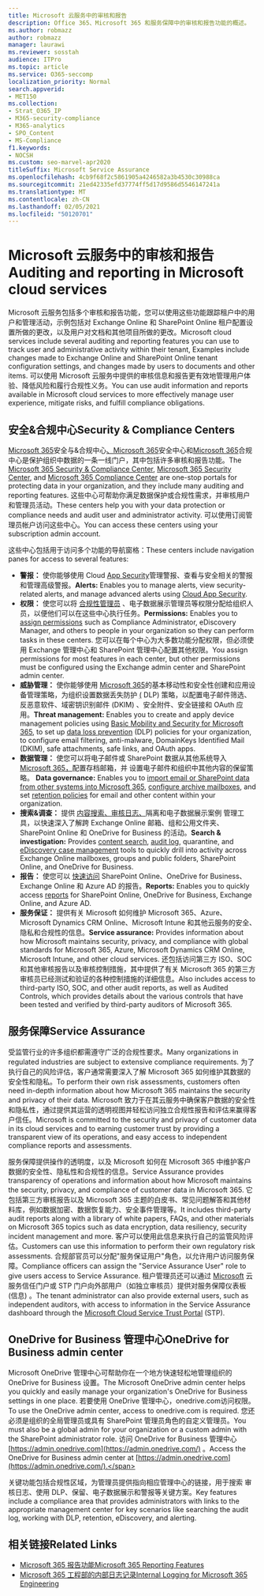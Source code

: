 ```yaml
---
title: Microsoft 云服务中的审核和报告
description: Office 365、Microsoft 365 和服务保障中的审核和报告功能的概述。
ms.author: robmazz
author: robmazz
manager: laurawi
ms.reviewer: sosstah
audience: ITPro
ms.topic: article
ms.service: O365-seccomp
localization_priority: Normal
search.appverid:
- MET150
ms.collection:
- Strat_O365_IP
- M365-security-compliance
- M365-analytics
- SPO_Content
- MS-Compliance
f1.keywords:
- NOCSH
ms.custom: seo-marvel-apr2020
titleSuffix: Microsoft Service Assurance
ms.openlocfilehash: 4cb9f68f2c5861905a4246582a3b4530c30988ca
ms.sourcegitcommit: 21ed42335efd37774ff5d17d9586d5546147241a
ms.translationtype: MT
ms.contentlocale: zh-CN
ms.lasthandoff: 02/05/2021
ms.locfileid: "50120701"
---
```

# <a name="auditing-and-reporting-in-microsoft-cloud-services"></a><span data-ttu-id="079aa-103">Microsoft 云服务中的审核和报告</span><span class="sxs-lookup"><span data-stu-id="079aa-103">Auditing and reporting in Microsoft cloud services</span></span>

<span data-ttu-id="079aa-104">Microsoft 云服务包括多个审核和报告功能，您可以使用这些功能跟踪租户中的用户和管理活动，示例包括对 Exchange Online 和 SharePoint Online 租户配置设置所做的更改，以及用户对文档和其他项目所做的更改。</span><span class="sxs-lookup"><span data-stu-id="079aa-104">Microsoft cloud services include several auditing and reporting features you can use to track user and administrative activity within their tenant, Examples include changes made to Exchange Online and SharePoint Online tenant configuration settings, and changes made by users to documents and other items.</span></span> <span data-ttu-id="079aa-105">可以使用 Microsoft 云服务中提供的审核信息和报告更有效地管理用户体验、降低风险和履行合规性义务。</span><span class="sxs-lookup"><span data-stu-id="079aa-105">You can use audit information and reports available in Microsoft cloud services to more effectively manage user experience, mitigate risks, and fulfill compliance obligations.</span></span>

## <a name="security--compliance-centers"></a><span data-ttu-id="079aa-106">安全&合规中心</span><span class="sxs-lookup"><span data-stu-id="079aa-106">Security & Compliance Centers</span></span>

<span data-ttu-id="079aa-107">[Microsoft 365](https://protection.office.com)安全与&合规中心[、Microsoft 365](https://security.microsoft.com)安全中心和[Microsoft 365](https://compliance.microsoft.com)合规中心是保护组织中数据的一条一线门户，其中包括许多审核和报告功能。</span><span class="sxs-lookup"><span data-stu-id="079aa-107">The [Microsoft 365 Security & Compliance Center](https://protection.office.com), [Microsoft 365 Security Center](https://security.microsoft.com), and [Microsoft 365 Compliance Center](https://compliance.microsoft.com) are one-stop portals for protecting data in your organization, and they include many auditing and reporting features.</span></span> <span data-ttu-id="079aa-108">这些中心可帮助你满足数据保护或合规性需求，并审核用户和管理员活动。</span><span class="sxs-lookup"><span data-stu-id="079aa-108">These centers help you with your data protection or compliance needs and audit user and administrator activity.</span></span> <span data-ttu-id="079aa-109">可以使用订阅管理员帐户访问这些中心。</span><span class="sxs-lookup"><span data-stu-id="079aa-109">You can access these centers using your subscription admin account.</span></span>

<span data-ttu-id="079aa-110">这些中心包括用于访问多个功能的导航窗格：</span><span class="sxs-lookup"><span data-stu-id="079aa-110">These centers include navigation panes for access to several features:</span></span>

- <span data-ttu-id="079aa-111">**警报：** 使你能够使用 Cloud [App Security](/cloud-app-security/what-is-cloud-app-security)管理警报、查看与安全相关的警报和管理高级警报。</span><span class="sxs-lookup"><span data-stu-id="079aa-111">**Alerts:** Enables you to manage alerts, view security-related alerts, and manage advanced alerts using [Cloud App Security](/cloud-app-security/what-is-cloud-app-security).</span></span>
- <span data-ttu-id="079aa-112">**权限：** 使您可以将 [合规性管理员](/microsoft-365/security/office-365-security/grant-access-to-the-security-and-compliance-center) 、电子数据展示管理员等权限分配给组织人员，以便他们可以在这些中心执行任务。</span><span class="sxs-lookup"><span data-stu-id="079aa-112">**Permissions:** Enables you to [assign permissions](/microsoft-365/security/office-365-security/grant-access-to-the-security-and-compliance-center) such as Compliance Administrator, eDiscovery Manager, and others to people in your organization so they can perform tasks in these centers.</span></span> <span data-ttu-id="079aa-113">您可以在每个中心为大多数功能分配权限，但必须使用 Exchange 管理中心和 SharePoint 管理中心配置其他权限。</span><span class="sxs-lookup"><span data-stu-id="079aa-113">You assign permissions for most features in each center, but other permissions must be configured using the Exchange admin center and SharePoint admin center.</span></span>
- <span data-ttu-id="079aa-114">**威胁管理：** 使你能够使用 [Microsoft 365](https://support.microsoft.com/office/overview-of-basic-mobility-and-security-for-microsoft-365-faa7d8e5-645d-4d59-839c-c8d4c1869e4a)的基本移动性和安全性创建和应用设备管理策略，为组织设置数据丢失防护 [ (](/microsoft-365/compliance/data-loss-prevention-policies) DLP) 策略，以配置电子邮件筛选、反恶意软件、域密钥识别邮件 (DKIM) 、安全附件、安全链接和 OAuth 应用。</span><span class="sxs-lookup"><span data-stu-id="079aa-114">**Threat management:** Enables you to create and apply device management policies using [Basic Mobility and Security for Microsoft 365](https://support.microsoft.com/office/overview-of-basic-mobility-and-security-for-microsoft-365-faa7d8e5-645d-4d59-839c-c8d4c1869e4a), to set up [data loss prevention](/microsoft-365/compliance/data-loss-prevention-policies) (DLP) policies for your organization, to configure email filtering, anti-malware, DomainKeys Identified Mail (DKIM), safe attachments, safe links, and OAuth apps.</span></span>
- <span data-ttu-id="079aa-115">**数据管理：** 使您可以将电子邮件或 SharePoint 数据从其他系统导入 [Microsoft 365，](https://support.office.com/article/Import-PST-files-or-SharePoint-data-to-Office-365-ba688e0a-0fcb-4bd7-8e57-2b669564ea84)配置存档邮箱，并 [](/microsoft-365/compliance/retention-policies)设置电子邮件和组织中其他内容的保留策略。 [](https://support.office.com/article/Enable-archive-mailboxes-in-the-Office-365-Security-Compliance-Center-268a109e-7843-405b-bb3d-b9393b2342ce)</span><span class="sxs-lookup"><span data-stu-id="079aa-115">**Data governance:** Enables you to [import email or SharePoint data from other systems into Microsoft 365](https://support.office.com/article/Import-PST-files-or-SharePoint-data-to-Office-365-ba688e0a-0fcb-4bd7-8e57-2b669564ea84), [configure archive mailboxes](https://support.office.com/article/Enable-archive-mailboxes-in-the-Office-365-Security-Compliance-Center-268a109e-7843-405b-bb3d-b9393b2342ce), and set [retention policies](/microsoft-365/compliance/retention-policies) for email and other content within your organization.</span></span>
- <span data-ttu-id="079aa-116">**搜索&调查：** 提供 [内容](https://support.office.com/article/Run-a-Content-Search-in-the-Office-365-Security-Compliance-Center-61852fd9-fe8a-4880-a339-cb19ed3bff4a)[搜索、审核日志、](https://support.office.com/article/Search-the-audit-log-in-the-Office-365-Security-Compliance-Center-0d4d0f35-390b-4518-800e-0c7ec95e946c)隔离和电子数据展示案例 [](https://support.office.com/article/Manage-eDiscovery-cases-in-the-Office-365-Security-Compliance-Center-edea80d6-20a7-40fb-b8c4-5e8c8395f6da)管理工具，以快速深入了解跨 Exchange Online 邮箱、组和公用文件夹、SharePoint Online 和 OneDrive for Business 的活动。</span><span class="sxs-lookup"><span data-stu-id="079aa-116">**Search & investigation:** Provides [content search](https://support.office.com/article/Run-a-Content-Search-in-the-Office-365-Security-Compliance-Center-61852fd9-fe8a-4880-a339-cb19ed3bff4a), [audit log](https://support.office.com/article/Search-the-audit-log-in-the-Office-365-Security-Compliance-Center-0d4d0f35-390b-4518-800e-0c7ec95e946c), quarantine, and [eDiscovery case management](https://support.office.com/article/Manage-eDiscovery-cases-in-the-Office-365-Security-Compliance-Center-edea80d6-20a7-40fb-b8c4-5e8c8395f6da) tools to quickly drill into activity across Exchange Online mailboxes, groups and public folders, SharePoint Online, and OneDrive for Business.</span></span>
- <span data-ttu-id="079aa-117">**报告：** 使您可以 [快速访问](https://support.office.com/article/Reports-in-the-Office-365-Security-Compliance-Center-7acd33ce-1ec8-49fb-b625-43bac7b58c5a) SharePoint Online、OneDrive for Business、Exchange Online 和 Azure AD 的报告。</span><span class="sxs-lookup"><span data-stu-id="079aa-117">**Reports:** Enables you to quickly access [reports](https://support.office.com/article/Reports-in-the-Office-365-Security-Compliance-Center-7acd33ce-1ec8-49fb-b625-43bac7b58c5a) for SharePoint Online, OneDrive for Business, Exchange Online, and Azure AD.</span></span>
- <span data-ttu-id="079aa-118">**服务保证：** 提供有关 Microsoft 如何维护 Microsoft 365、Azure、Microsoft Dynamics CRM Online、Microsoft Intune 和其他云服务的安全、隐私和合规性的信息。</span><span class="sxs-lookup"><span data-stu-id="079aa-118">**Service assurance:** Provides information about how Microsoft maintains security, privacy, and compliance with global standards for Microsoft 365, Azure, Microsoft Dynamics CRM Online, Microsoft Intune, and other cloud services.</span></span> <span data-ttu-id="079aa-119">还包括访问第三方 ISO、SOC 和其他审核报告以及审核控制措施，其中提供了有关 Microsoft 365 的第三方审核员已经测试和验证的各种控制措施的详细信息。</span><span class="sxs-lookup"><span data-stu-id="079aa-119">Also includes access to third-party ISO, SOC, and other audit reports, as well as Audited Controls, which provides details about the various controls that have been tested and verified by third-party auditors of Microsoft 365.</span></span>

## <a name="service-assurance"></a><span data-ttu-id="079aa-120">服务保障</span><span class="sxs-lookup"><span data-stu-id="079aa-120">Service Assurance</span></span>

<span data-ttu-id="079aa-121">受监管行业的许多组织都需遵守广泛的合规性要求。</span><span class="sxs-lookup"><span data-stu-id="079aa-121">Many organizations in regulated industries are subject to extensive compliance requirements.</span></span> <span data-ttu-id="079aa-122">为了执行自己的风险评估，客户通常需要深入了解 Microsoft 365 如何维护其数据的安全性和隐私。</span><span class="sxs-lookup"><span data-stu-id="079aa-122">To perform their own risk assessments, customers often need in-depth information about how Microsoft 365 maintains the security and privacy of their data.</span></span> <span data-ttu-id="079aa-123">Microsoft 致力于在其云服务中确保客户数据的安全性和隐私性，通过提供其运营的透明视图并轻松访问独立合规性报告和评估来赢得客户信任。</span><span class="sxs-lookup"><span data-stu-id="079aa-123">Microsoft is committed to the security and privacy of customer data in its cloud services and to earning customer trust by providing a transparent view of its operations, and easy access to independent compliance reports and assessments.</span></span>

<span data-ttu-id="079aa-124">服务保障提供操作的透明度，以及 Microsoft 如何在 Microsoft 365 中维护客户数据的安全性、隐私性和合规性的信息。</span><span class="sxs-lookup"><span data-stu-id="079aa-124">Service Assurance provides transparency of operations and information about how Microsoft maintains the security, privacy, and compliance of customer data in Microsoft 365.</span></span> <span data-ttu-id="079aa-125">它包括第三方审核报告以及 Microsoft 365 主题的白皮书、常见问题解答和其他材料库，例如数据加密、数据恢复能力、安全事件管理等。</span><span class="sxs-lookup"><span data-stu-id="079aa-125">It includes third-party audit reports along with a library of white papers, FAQs, and other materials on Microsoft 365 topics such as data encryption, data resiliency, security incident management and more.</span></span> <span data-ttu-id="079aa-126">客户可以使用此信息来执行自己的监管风险评估。</span><span class="sxs-lookup"><span data-stu-id="079aa-126">Customers can use this information to perform their own regulatory risk assessments.</span></span> <span data-ttu-id="079aa-127">合规部官员可以分配"服务保证用户"角色，以允许用户访问服务保障。</span><span class="sxs-lookup"><span data-stu-id="079aa-127">Compliance officers can assign the "Service Assurance User" role to give users access to Service Assurance.</span></span> <span data-ttu-id="079aa-128">租户管理员还可以通过 [Microsoft](https://aka.ms/STP) 云服务信任门户或 STP 门户向外部用户（如独立审核员）提供对服务保障仪表板 (信息) 。</span><span class="sxs-lookup"><span data-stu-id="079aa-128">The tenant administrator can also provide external users, such as independent auditors, with access to information in the Service Assurance dashboard through the [Microsoft Cloud Service Trust Portal](https://aka.ms/STP) (STP).</span></span>

## <a name="onedrive-for-business-admin-center"></a><span data-ttu-id="079aa-129">OneDrive for Business 管理中心</span><span class="sxs-lookup"><span data-stu-id="079aa-129">OneDrive for Business admin center</span></span>

<span data-ttu-id="079aa-130">Microsoft OneDrive 管理中心可帮助你在一个地方快速轻松地管理组织的 OneDrive for Business 设置。</span><span class="sxs-lookup"><span data-stu-id="079aa-130">The Microsoft OneDrive admin center helps you quickly and easily manage your organization's OneDrive for Business settings in one place.</span></span> <span data-ttu-id="079aa-131">若要使用 OneDrive 管理中心，onedrive.com访问权限。</span><span class="sxs-lookup"><span data-stu-id="079aa-131">To use the OneDrive admin center, access to onedrive.com is required.</span></span> <span data-ttu-id="079aa-132">您还必须是组织的全局管理员或具有 SharePoint 管理员角色的自定义管理员。</span><span class="sxs-lookup"><span data-stu-id="079aa-132">You must also be a global admin for your organization or a custom admin with the SharePoint administrator role.</span></span> <span data-ttu-id="079aa-133">访问 OneDrive for Business 管理中心 [https://admin.onedrive.com](https://admin.onedrive.com/) 。</span><span class="sxs-lookup"><span data-stu-id="079aa-133">Access the OneDrive for Business admin center at [https://admin.onedrive.com](https://admin.onedrive.com/).</span></span>

<span data-ttu-id="079aa-134">关键功能包括合规性区域，为管理员提供指向相应管理中心的链接，用于搜索 审核日志、使用 DLP、保留、电子数据展示和警报等关键方案。</span><span class="sxs-lookup"><span data-stu-id="079aa-134">Key features include a compliance area that provides administrators with links to the appropriate management center for key scenarios like searching the audit log, working with DLP, retention, eDiscovery, and alerting.</span></span>

## <a name="related-links"></a><span data-ttu-id="079aa-135">相关链接</span><span class="sxs-lookup"><span data-stu-id="079aa-135">Related Links</span></span>

- [<span data-ttu-id="079aa-136">Microsoft 365 报告功能</span><span class="sxs-lookup"><span data-stu-id="079aa-136">Microsoft 365 Reporting Features</span></span>](assurance-reporting-features.md)
- [<span data-ttu-id="079aa-137">Microsoft 365 工程部的内部日志记录</span><span class="sxs-lookup"><span data-stu-id="079aa-137">Internal Logging for Microsoft 365 Engineering</span></span>](assurance-internal-logging.md)
